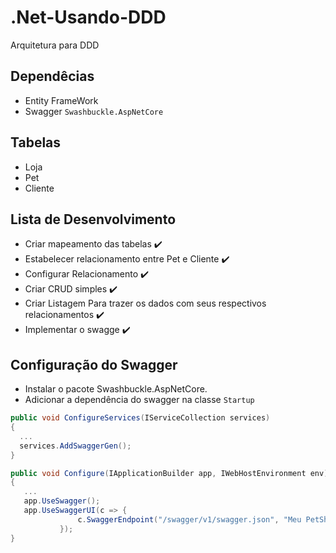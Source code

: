 # .Net-Usando-DDD
Arquitetura para DDD

## Dependêcias
- Entity FrameWork
- Swagger
```Swashbuckle.AspNetCore```

## Tabelas

- Loja
- Pet
- Cliente

## Lista de Desenvolvimento

- Criar mapeamento das tabelas :heavy_check_mark:
- Estabelecer relacionamento entre Pet e Cliente :heavy_check_mark:
- Configurar Relacionamento :heavy_check_mark:
- Criar CRUD simples :heavy_check_mark:
- Criar Listagem Para trazer os dados com seus respectivos relacionamentos :heavy_check_mark:
- Implementar o swagge :heavy_check_mark:

## Configuração do Swagger
 - Instalar o pacote Swashbuckle.AspNetCore.
 - Adicionar a dependência do swagger na classe ```Startup```
 
 ```C#
 public void ConfigureServices(IServiceCollection services)
 {
   ...
   services.AddSwaggerGen();
 }
 
 public void Configure(IApplicationBuilder app, IWebHostEnvironment env)
 {
    ...
    app.UseSwagger();
    app.UseSwaggerUI(c => {
                c.SwaggerEndpoint("/swagger/v1/swagger.json", "Meu PetShop");
            });
 }
 ```

